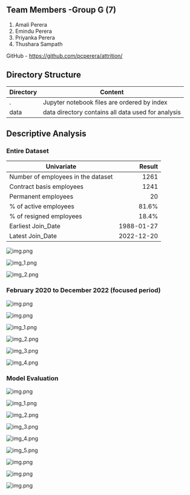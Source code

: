 ## Team Members -Group G (7)

1. Amali Perera
2. Emindu Perera
3. Priyanka Perera
4. Thushara Sampath

GitHub - https://github.com/pcperera/attrition/


## Directory Structure

| Directory | Content                                            |
|-----------|----------------------------------------------------|
| .         | Jupyter notebook files are ordered by index        |
| data      | data directory contains all data used for analysis |


## Descriptive Analysis

### Entire Dataset 

| Univariate                         |     Result |
|------------------------------------|-----------:|
| Number of employees in the dataset |       1261 |
| Contract basis employees           |       1241 |
| Permanent employees                |         20 |
| % of active employees              |      81.6% |
| % of resigned employees            |      18.4% |
| Earliest Join_Date                 | 1988-01-27 |
| Latest Join_Date                   | 2022-12-20 |


![img.png](images/full-data-set-employment-type.png)

![img_1.png](images/full-dataset-employment-status-percentage.png)

![img_2.png](images/full-data-set-pair-plot.png)



### February 2020 to December 2022 (focused period)

![img.png](images/attendance.png)

![img.png](images/focused-period-pair-plots.png)

![img_1.png](images/focused-period-employmet-type.png)

![img_2.png](images/focused-period-employee-status.png)

![img_3.png](images/focused-period-gender.png)

![img_4.png](images/focused-period-employee-status-percentage.png)



### Model Evaluation

![img.png](images/lr-confusion-matrix.png)

![img_1.png](images/rf-confusion-matrix.png)

![img_2.png](images/knn-confusion-matrix.png)

![img_3.png](images/nb-confusion-matrix.png)

![img_4.png](images/dt-confusion-matrix.png)

![img_5.png](images/pr-confusion-matrix.png)

![img.png](images/model-evaluation-model-view.png)

![img.png](images/model-evaluation-metric-view.png)

![img.png](images/ROC_Curve.png)

